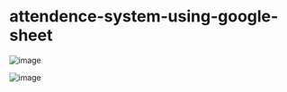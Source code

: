 # attendence-system-using-google-sheet
![image](https://github.com/user-attachments/assets/a92a8f36-0e01-487e-8da1-47c85ca04bfb)

![image](https://github.com/user-attachments/assets/05698b39-8239-4a58-b123-1c10b846ff40)

